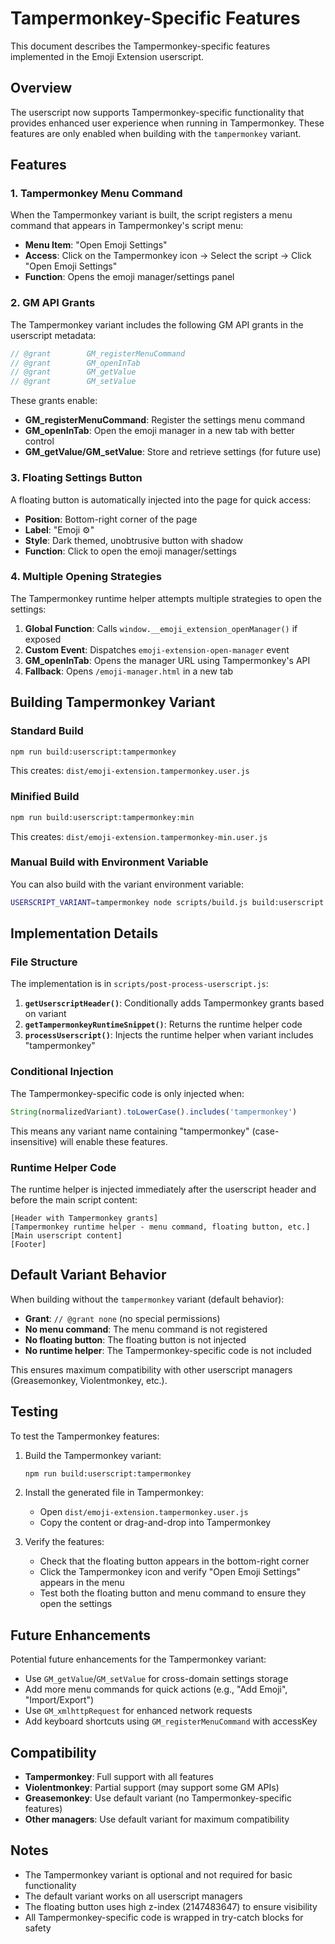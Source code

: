 # Tampermonkey-Specific Features

This document describes the Tampermonkey-specific features implemented in the Emoji Extension userscript.

## Overview

The userscript now supports Tampermonkey-specific functionality that provides enhanced user experience when running in Tampermonkey. These features are only enabled when building with the `tampermonkey` variant.

## Features

### 1. Tampermonkey Menu Command

When the Tampermonkey variant is built, the script registers a menu command that appears in Tampermonkey's script menu:

- **Menu Item**: "Open Emoji Settings"
- **Access**: Click on the Tampermonkey icon → Select the script → Click "Open Emoji Settings"
- **Function**: Opens the emoji manager/settings panel

### 2. GM API Grants

The Tampermonkey variant includes the following GM API grants in the userscript metadata:

```javascript
// @grant        GM_registerMenuCommand
// @grant        GM_openInTab
// @grant        GM_getValue
// @grant        GM_setValue
```

These grants enable:
- **GM_registerMenuCommand**: Register the settings menu command
- **GM_openInTab**: Open the emoji manager in a new tab with better control
- **GM_getValue/GM_setValue**: Store and retrieve settings (for future use)

### 3. Floating Settings Button

A floating button is automatically injected into the page for quick access:

- **Position**: Bottom-right corner of the page
- **Label**: "Emoji ⚙"
- **Style**: Dark themed, unobtrusive button with shadow
- **Function**: Click to open the emoji manager/settings

### 4. Multiple Opening Strategies

The Tampermonkey runtime helper attempts multiple strategies to open the settings:

1. **Global Function**: Calls `window.__emoji_extension_openManager()` if exposed
2. **Custom Event**: Dispatches `emoji-extension-open-manager` event
3. **GM_openInTab**: Opens the manager URL using Tampermonkey's API
4. **Fallback**: Opens `/emoji-manager.html` in a new tab

## Building Tampermonkey Variant

### Standard Build

```bash
npm run build:userscript:tampermonkey
```

This creates: `dist/emoji-extension.tampermonkey.user.js`

### Minified Build

```bash
npm run build:userscript:tampermonkey:min
```

This creates: `dist/emoji-extension.tampermonkey-min.user.js`

### Manual Build with Environment Variable

You can also build with the variant environment variable:

```bash
USERSCRIPT_VARIANT=tampermonkey node scripts/build.js build:userscript
```

## Implementation Details

### File Structure

The implementation is in `scripts/post-process-userscript.js`:

1. **`getUserscriptHeader()`**: Conditionally adds Tampermonkey grants based on variant
2. **`getTampermonkeyRuntimeSnippet()`**: Returns the runtime helper code
3. **`processUserscript()`**: Injects the runtime helper when variant includes "tampermonkey"

### Conditional Injection

The Tampermonkey-specific code is only injected when:

```javascript
String(normalizedVariant).toLowerCase().includes('tampermonkey')
```

This means any variant name containing "tampermonkey" (case-insensitive) will enable these features.

### Runtime Helper Code

The runtime helper is injected immediately after the userscript header and before the main script content:

```
[Header with Tampermonkey grants]
[Tampermonkey runtime helper - menu command, floating button, etc.]
[Main userscript content]
[Footer]
```

## Default Variant Behavior

When building without the `tampermonkey` variant (default behavior):

- **Grant**: `// @grant none` (no special permissions)
- **No menu command**: The menu command is not registered
- **No floating button**: The floating button is not injected
- **No runtime helper**: The Tampermonkey-specific code is not included

This ensures maximum compatibility with other userscript managers (Greasemonkey, Violentmonkey, etc.).

## Testing

To test the Tampermonkey features:

1. Build the Tampermonkey variant:
   ```bash
   npm run build:userscript:tampermonkey
   ```

2. Install the generated file in Tampermonkey:
   - Open `dist/emoji-extension.tampermonkey.user.js`
   - Copy the content or drag-and-drop into Tampermonkey

3. Verify the features:
   - Check that the floating button appears in the bottom-right corner
   - Click the Tampermonkey icon and verify "Open Emoji Settings" appears in the menu
   - Test both the floating button and menu command to ensure they open the settings

## Future Enhancements

Potential future enhancements for the Tampermonkey variant:

- Use `GM_getValue`/`GM_setValue` for cross-domain settings storage
- Add more menu commands for quick actions (e.g., "Add Emoji", "Import/Export")
- Use `GM_xmlhttpRequest` for enhanced network requests
- Add keyboard shortcuts using `GM_registerMenuCommand` with accessKey

## Compatibility

- **Tampermonkey**: Full support with all features
- **Violentmonkey**: Partial support (may support some GM APIs)
- **Greasemonkey**: Use default variant (no Tampermonkey-specific features)
- **Other managers**: Use default variant for maximum compatibility

## Notes

- The Tampermonkey variant is optional and not required for basic functionality
- The default variant works on all userscript managers
- The floating button uses high z-index (2147483647) to ensure visibility
- All Tampermonkey-specific code is wrapped in try-catch blocks for safety

